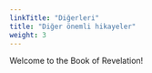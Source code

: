 ```yaml
---
linkTitle: "Diğerleri"
title: "Diğer önemli hikayeler"
weight: 3
---
```


Welcome to the Book of Revelation!

<!--more-->
